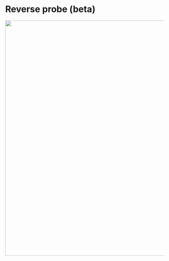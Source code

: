 # Reverse probe (beta)

<p align="center">
  <img width="750" src="https://user-images.githubusercontent.com/44800440/188012054-39de4a31-ceb4-4b9b-8610-cf9292abdfdd.jpg">
</p>
